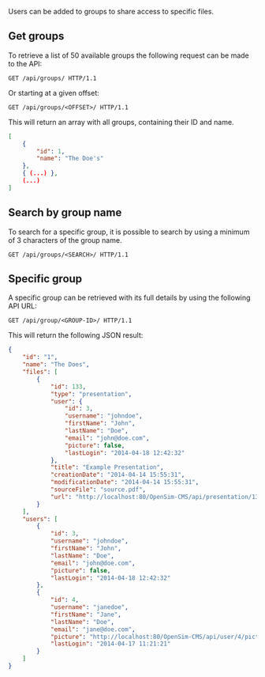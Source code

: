 Users can be added to groups to share access to specific files.

## Get groups
To retrieve a list of 50 available groups the following request can be made to the API:

```http
GET /api/groups/ HTTP/1.1
```

Or starting at a given offset:

```http
GET /api/groups/<OFFSET>/ HTTP/1.1
```

This will return an array with all groups, containing their ID and name.

```json
[
    {
        "id": 1,
        "name": "The Doe's"
    },
    { (...) },
    (...)
]
```

## Search by group name
To search for a specific group, it is possible to search by using a minimum of 3 characters of the group name.

```http
GET /api/groups/<SEARCH>/ HTTP/1.1
```

## Specific group
A specific group can be retrieved with its full details by using the following API URL:

```http
GET /api/group/<GROUP-ID>/ HTTP/1.1
```

This will return the following JSON result:

```json
{
    "id": "1",
    "name": "The Does",
    "files": [
        {
            "id": 133,
            "type": "presentation",
            "user": {
                "id": 3,
                "username": "johndoe",
                "firstName": "John",
                "lastName": "Doe",
                "email": "john@doe.com",
                "picture": false,
                "lastLogin": "2014-04-18 12:42:32"
            },
            "title": "Example Presentation",
            "creationDate": "2014-04-14 15:55:31",
            "modificationDate": "2014-04-14 15:55:31",
            "sourceFile": "source.pdf",
            "url": "http://localhost:80/OpenSim-CMS/api/presentation/133/"
        }
    ],
    "users": [
        {
            "id": 3,
            "username": "johndoe",
            "firstName": "John",
            "lastName": "Doe",
            "email": "john@doe.com",
            "picture": false,
            "lastLogin": "2014-04-18 12:42:32"
        },
        {
            "id": 4,
            "username": "janedoe",
            "firstName": "Jane",
            "lastName": "Doe",
            "email": "jane@doe.com",
            "picture": "http://localhost:80/OpenSim-CMS/api/user/4/picture/",
            "lastLogin": "2014-04-17 11:21:21"
        }
    ]
}
```